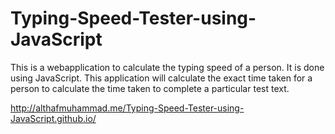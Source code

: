 # Typing-Speed-Tester-using-JavaScript

This is a webapplication to calculate the typing speed of a person. It is done using JavaScript. This application will calculate the exact time taken for a person to calculate the time taken to complete a particular test text. 

http://althafmuhammad.me/Typing-Speed-Tester-using-JavaScript.github.io/
